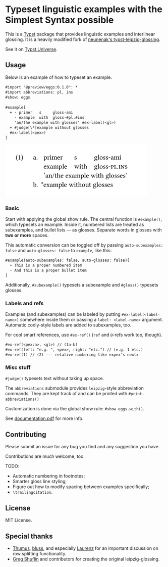 # Typeset linguistic examples with the Simplest Syntax possible

This is a [Typst](https://github.com/typst/typst) package that provides linguistic examples and interlinear glossing. It is a heavily modified fork of [neunenak's typst-leipzig-glossing](https://github.com/neunenak/typst-leipzig-glossing).

See it on [Typst Universe](https://typst.app/universe/package/eggs).

## Usage

Below is an example of how to typeset an example.

```typst
#import "@preview/eggs:0.1.0": *
#import abbreviations: pl, ins
#show: eggs

#example[
  + - primer   s     gloss-ami
    - example  with  gloss-#pl.#ins
    'an/the example with glosses' #ex-label(<gl>)
  + #judge[\*]example without glosses
  #ex-label(<pex>)
]
```

<img src="https://github.com/retroflexivity/typst-eggs/blob/main/assets/example.svg" alt="an example with subexamples and glosses" width="450"/>

### Basic

Start with applying the global show rule. The central function is `#example()`, which typesets an example. Inside it, numbered lists are treated as subexamples, and bullet lists — as glosses. Separate words in glosses with **two or more** spaces.

This automatic conversion can be toggled off by passing `auto-subexamples: false` and `auto-glosses: false` to `example`, like this:

```typst
#example(auto-subexamples: false, auto-glosses: false)[
  + This is a proper numbered item
  - And this is a proper bullet item
]
```

Additionally, `#subexample()` typesets a subexample and `#gloss()` typesets glosses.

### Labels and refs

Examples (and subexamples) can be labeled by putting `#ex-label(<label-name>)` somewhere inside them or passing a `label: <label-name>` argument. Automatic codly-style labels are added to subexamples, too.

For cool smart references, use `#ex-ref()` (`ref` and `@`-refs work too, though).

```typst
#ex-ref(<pex:a>, <gl>) // (1a-b)
#ex-ref(left: "e.g. ", <pex>, right: "etc.") // (e.g. 1 etc.)
#ex-ref(1) // (2) --- relative numbering like expex's nextx
```

### Misc stuff

`#judge()` typesets text without taking up space.

The `abbreviations` submodule provides `leipzig`-style abbreviation commands. They are kept track of and can be printed with `#print-abbreviations()`

Customization is done via the global show rule: `#show eggs.with()`.

See [documentation.pdf](https://github.com/retroflexivity/typst-eggs/blob/main/documentation.pdf) for more info.

## Contributing

Please submit an issue for any bug you find and any suggestion you have.

Contributions are much welcome, too.

TODO:
- Automatic numbering in footnotes;
- Smarter gloss line styling;
- Figure out how to modify spacing between examples specifically;
- `\trailingcitation`.

## License

MIT License.

## Special thanks

- [Thumus](https://github.com/Thumuss), [bluss](https://github.com/bluss), and especially [Laurenz](https://github.com/laurmaedje) for an important discussion on row splitting functionality.
- [Greg Shuflin](https://github.com/neunenak) and contributors for creating the original leipzig-glossing.
